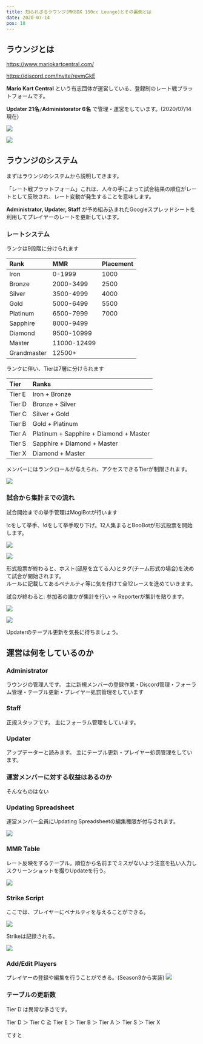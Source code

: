 ```yaml
---
title: 知られざるラウンジ(MK8DX 150cc Lounge)とその裏側とは
date: 2020-07-14
pos: 18
---
```


## ラウンジとは

https://www.mariokartcentral.com/

https://discord.com/invite/revmGkE

**Mario Kart Central** という有志団体が運営している、登録制のレート戦プラットフォームです。

**Updater 21名` / `Administorator 6名** で管理・運営をしています。(2020/07/14 現在)　

![](https://i.imgur.com/f9U2rYs.png)

![](https://i.imgur.com/SeLqJnj.png)

## ラウンジのシステム

まずはラウンジのシステムから説明してきます。

「レート戦プラットフォーム」これは、人々の手によって試合結果の順位がレートとして反映され、レート変動が発生することを意味します。

**Administrator, Updater, Staff** が予め組み込まれたGoogleスプレッドシートを利用してプレイヤーのレートを更新しています。

### レートシステム

ランクは9段階に分けられます

Rank | MMR | Placement
:--- | :---  | :---
Iron | 0-1999 | 1000
Bronze | 2000-3499 | 2500
Silver | 3500-4999 | 4000
Gold | 5000-6499 | 5500
Platinum | 6500-7999 | 7000
Sapphire| 8000-9499 
Diamond |9500-10999
Master |11000-12499
Grandmaster | 12500+

ランクに伴い、Tierは7層に分けられます

Tier | Ranks
:--- | :--
Tier E | Iron + Bronze
Tier D | Bronze + Silver
Tier C | Silver + Gold
Tier B | Gold + Platinum
Tier A | Platinum + Sapphire + Diamond + Master
Tier S | Sapphire + Diamond + Master
Tier X | Diamond + Master

メンバーにはランクロールが与えられ、アクセスできるTierが制限されます。

![](https://i.imgur.com/XItKrOl.png)

### 試合から集計までの流れ

試合開始までの挙手管理はMogiBotが行います

!cをして挙手、!dをして挙手取り下げ。12人集まるとBooBotが形式投票を開始します。<br/>

![](https://i.imgur.com/9o50obk.png)

![](https://i.imgur.com/y6YUdB5.png)

形式投票が終わると、ホスト(部屋を立てる人)とタグ(チーム形式の場合)を決めて試合が開始されます。<br/>
ルールに記載してあるペナルティ等に気を付けて全12レースを進めていきます。

試合が終わると: 参加者の誰かが集計を行い → Reporterが集計を貼ります。

![](https://i.imgur.com/y9r4WkO.png)

![](https://i.imgur.com/XgjOKmu.png)

Updaterのテーブル更新を気長に待ちましょう。

## 運営は何をしているのか 

### Administrator
ラウンジの管理人です。
主に新規メンバーの登録作業・Discord管理・フォーラム管理・テーブル更新・プレイヤー処罰管理をしています

### Staff
正規スタッフです。
主にフォーラム管理をしています。

### Updater
アップデーターと読みます。
主にテーブル更新・プレイヤー処罰管理をしています。

### 運営メンバーに対する収益はあるのか
そんなものはない

### Updating Spreadsheet
運営メンバー全員にUpdating Spreadsheetの編集権限が付与されます。

![](https://i.imgur.com/d5saZLj.png)

### MMR Table
レート反映をするテーブル。順位から名前までミスがないよう注意を払い入力しスクリーンショットを撮りUpdateを行う。

![](https://i.imgur.com/lukZB6Y.png)

### Strike Script
ここでは、プレイヤーにペナルティを与えることができる。

![](https://i.imgur.com/VxZrfxv.png)

Strikeは記録される。

![](https://i.imgur.com/zsaYopU.png)

### Add/Edit Players
プレイヤーの登録や編集を行うことができる。(Season3から実装)
![](https://i.imgur.com/Hg3zPyW.png)

### テーブルの更新数
Tier D は異常な多さです。

Tier D ＞ Tier C ≧ Tier E ＞ Tier B ＞ Tier A ＞ Tier S ＞ Tier X

<base-alert type="info">てすと</base-alert>
